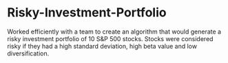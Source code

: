 # Risky-Investment-Portfolio
Worked efficiently with a team to create an algorithm that would generate a risky investment portfolio of 10 S&amp;P 500 stocks. Stocks were considered risky if they had a high standard deviation, high beta value and low diversification.
